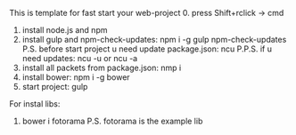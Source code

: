 This is template for fast start your web-project
0. press Shift+rclick -> cmd
1. install node.js and npm
2. install gulp and npm-check-updates: npm i -g gulp npm-check-updates
P.S. before start project u need update package.json: ncu
P.P.S. if u need updates: ncu -u or ncu -a
3. install all packets from package.json: nmp i
4. install bower: npm i -g bower
5. start project: gulp

For instal libs:
1. bower i fotorama
P.S. fotorama is the example lib
